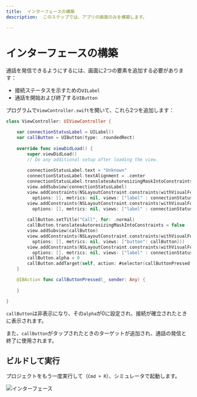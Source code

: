 ```yaml
---
title:  インターフェースの構築
description:  このステップでは、アプリの画面のみを構築します。

---
```


インターフェースの構築
===========

通話を発信できるようにするには、画面に2つの要素を追加する必要があります：

* 接続ステータスを示すための`UILabel`
* 通話を開始および終了する`UIButton`

プログラムで`ViewController.swift`を開いて、これら2つを追加します：

```swift
class ViewController: UIViewController {

    var connectionStatusLabel = UILabel()
    var callButton = UIButton(type: .roundedRect)
    
    override func viewDidLoad() {
        super.viewDidLoad()
        // Do any additional setup after loading the view.
        
        connectionStatusLabel.text = "Unknown"
        connectionStatusLabel.textAlignment = .center
        connectionStatusLabel.translatesAutoresizingMaskIntoConstraints = false
        view.addSubview(connectionStatusLabel)
        view.addConstraints(NSLayoutConstraint.constraints(withVisualFormat: "H:|-20-[label]-20-|", 
          options: [], metrics: nil, views: ["label" : connectionStatusLabel]))
        view.addConstraints(NSLayoutConstraint.constraints(withVisualFormat: "V:|-40-[label(20)]", 
          options: [], metrics: nil, views: ["label" : connectionStatusLabel]))
        
        callButton.setTitle("Call", for: .normal)
        callButton.translatesAutoresizingMaskIntoConstraints = false
        view.addSubview(callButton)
        view.addConstraints(NSLayoutConstraint.constraints(withVisualFormat: "H:|-20-[button]-20-|", 
          options: [], metrics: nil, views: ["button": callButton]))
        view.addConstraints(NSLayoutConstraint.constraints(withVisualFormat: "V:[label]-40-[button(40)]", 
          options: [], metrics: nil, views: ["label" : connectionStatusLabel, "button": callButton]))
        callButton.alpha = 0
        callButton.addTarget(self, action: #selector(callButtonPressed(_:)), for: .touchUpInside)
    }

    @IBAction func callButtonPressed(_ sender: Any) {
         
    }

}
```

`callButton`は非表示になり、その`alpha`が0に設定され、接続が確立されたときに表示されます。

また、`callButton`がタップされたときのターゲットが追加され、通話の発信と終了に使用されます。

ビルドして実行
-------

プロジェクトをもう一度実行して（`Cmd + R`）、シミュレータで起動します。

![インターフェース](/images/client-sdk/ios-voice/interface.jpg)

